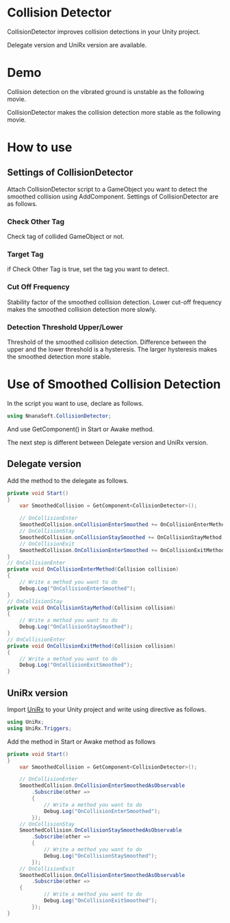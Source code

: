 # Collision Detector
CollisionDetector improves collision detections in your Unity project.

Delegate version and UniRx version are available.
# Demo
Collision detection on the vibrated ground is unstable as the following movie.

CollisionDetector makes the collision detection more stable as the following movie.
# How to use
## Settings of CollisionDetector
Attach CollisionDetector script to a GameObject you want to detect the smoothed collision using AddComponent.
Settings of CollisionDetector are as follows.
### Check Other Tag
Check tag of collided GameObject or not.
### Target Tag
if Check Other Tag is true, set the tag you want to detect.
### Cut Off Frequency
Stability factor of the smoothed collision detection.
Lower cut-off frequency makes the smoothed collision detection more slowly.
### Detection Threshold Upper/Lower
Threshold of the smoothed collision detection.
Difference between the upper and the lower threshold is a hysteresis.
The larger hysteresis makes the smoothed detection more stable.

# Use of Smoothed Collision Detection
In the script you want to use, declare as follows.
```cs
using NnanaSoft.CollisionDetector;
```
And use GetComponent<CollisionDetector>() in Start or Awake method.

The next step is different between Delegate version and UniRx version.
## Delegate version
Add the method to the delegate as follows.
```cs
private void Start()
}
    var SmoothedCollision = GetComponent<CollisionDetector>();

    // OnCollisionEnter
    SmoothedCollision.onCollisionEnterSmoothed += OnCollisionEnterMethod;
    // OnCollisionStay
    SmoothedCollision.onCollisionStaySmoothed += OnCollisionStayMethod;
    // OnCollisionExit
    SmoothedCollision.OnCollisionEnterSmoothed += OnCollisionExitMethod;
}
// OnCollisionEnter
private void OnCollisionEnterMethod(Collision collision)
{
    // Write a method you want to do
    Debug.Log("OnCollisionEnterSmoothed");
}
// OnCollisionStay
private void OnCollisionStayMethod(Collision collision)
{
    // Write a method you want to do
    Debug.Log("OnCollisionStaySmoothed");
}
// OnCollisionEnter
private void OnCollisionExitMethod(Collision collision)
{
    // Write a method you want to do
    Debug.Log("OnCollisionExitSmoothed");
}
```
## UniRx version
Import [UniRx](https://github.com/neuecc/UniRx) to your Unity project and write using directive as follows.
```cs
using UniRx;
using UniRx.Triggers;
```
Add the method in Start or Awake method as follows
```cs
private void Start()
}
    var SmoothedCollision = GetComponent<CollisionDetector>();

    // OnCollisionEnter
    SmoothedCollision.OnCollisionEnterSmoothedAsObservable
        .Subscribe(other =>
        {
            // Write a method you want to do
            Debug.Log("OnCollisionEnterSmoothed");
        });
    // OnCollisionStay
    SmoothedCollision.OnCollisionStaySmoothedAsObservable
        .Subscribe(other =>
        {
            // Write a method you want to do
            Debug.Log("OnCollisionStaySmoothed");
        });
    // OnCollisionExit
    SmoothedCollision.OnCollisionEnterSmoothedAsObservable
        .Subscribe(other =>
    {
            // Write a method you want to do
            Debug.Log("OnCollisionExitSmoothed");
        });
}
```
